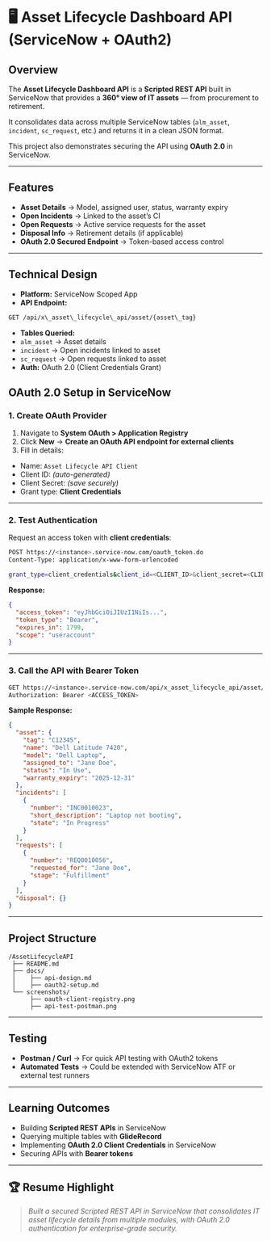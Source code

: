 # 🖥️ Asset Lifecycle Dashboard API (ServiceNow + OAuth2)

## Overview
The **Asset Lifecycle Dashboard API** is a **Scripted REST API** built in ServiceNow that provides a **360° view of IT assets** — from procurement to retirement.  

It consolidates data across multiple ServiceNow tables (`alm_asset`, `incident`, `sc_request`, etc.) and returns it in a clean JSON format.  

This project also demonstrates securing the API using **OAuth 2.0** in ServiceNow.  

---

## Features
- **Asset Details** → Model, assigned user, status, warranty expiry  
- **Open Incidents** → Linked to the asset’s CI  
- **Open Requests** → Active service requests for the asset  
- **Disposal Info** → Retirement details (if applicable)  
- **OAuth 2.0 Secured Endpoint** → Token-based access control  

---

## Technical Design
- **Platform:** ServiceNow Scoped App  
- **API Endpoint:**  

```bash
GET /api/x\_asset\_lifecycle\_api/asset/{asset\_tag}
```

- **Tables Queried:**  
- `alm_asset` → Asset details  
- `incident` → Open incidents linked to asset  
- `sc_request` → Open requests linked to asset  
- **Auth:** OAuth 2.0 (Client Credentials Grant)  

## OAuth 2.0 Setup in ServiceNow

### 1. Create OAuth Provider
1. Navigate to **System OAuth > Application Registry**  
2. Click **New** → **Create an OAuth API endpoint for external clients**  
3. Fill in details:  
 - Name: `Asset Lifecycle API Client`  
 - Client ID: *(auto-generated)*  
 - Client Secret: *(save securely)*  
 - Grant type: **Client Credentials**  

---

### 2. Test Authentication
Request an access token with **client credentials**:

```bash
POST https://<instance>.service-now.com/oauth_token.do
Content-Type: application/x-www-form-urlencoded

grant_type=client_credentials&client_id=<CLIENT_ID>&client_secret=<CLIENT_SECRET>
````

**Response:**

```json
{
  "access_token": "eyJhbGciOiJIUzI1NiIs...",
  "token_type": "Bearer",
  "expires_in": 1799,
  "scope": "useraccount"
}
```

---

### 3. Call the API with Bearer Token

```bash
GET https://<instance>.service-now.com/api/x_asset_lifecycle_api/asset/C12345
Authorization: Bearer <ACCESS_TOKEN>
```

**Sample Response:**

```json
{
  "asset": {
    "tag": "C12345",
    "name": "Dell Latitude 7420",
    "model": "Dell Laptop",
    "assigned_to": "Jane Doe",
    "status": "In Use",
    "warranty_expiry": "2025-12-31"
  },
  "incidents": [
    {
      "number": "INC0010023",
      "short_description": "Laptop not booting",
      "state": "In Progress"
    }
  ],
  "requests": [
    {
      "number": "REQ0010056",
      "requested_for": "Jane Doe",
      "stage": "Fulfillment"
    }
  ],
  "disposal": {}
}
```

---

## Project Structure

```plaintext
/AssetLifecycleAPI
 ├── README.md
 ├── docs/
 │    ├── api-design.md
 │    ├── oauth2-setup.md
 └── screenshots/
      ├── oauth-client-registry.png
      ├── api-test-postman.png
```

---

## Testing

* **Postman / Curl** → For quick API testing with OAuth2 tokens
* **Automated Tests** → Could be extended with ServiceNow ATF or external test runners

---

## Learning Outcomes

* Building **Scripted REST APIs** in ServiceNow
* Querying multiple tables with **GlideRecord**
* Implementing **OAuth 2.0 Client Credentials** in ServiceNow
* Securing APIs with **Bearer tokens**

---

## 🏆 Resume Highlight

> *Built a secured Scripted REST API in ServiceNow that consolidates IT asset lifecycle details from multiple modules, with OAuth 2.0 authentication for enterprise-grade security.*

```



